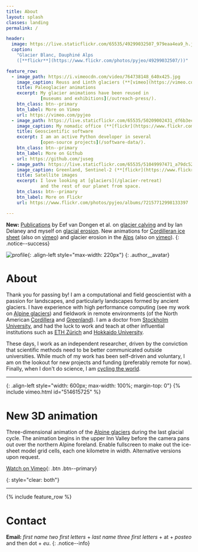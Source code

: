```yaml
---
title: About
layout: splash
classes: landing
permalink: /

header:
  image: https://live.staticflickr.com/65535/49299032507_979eaa4ea9_h.jpg
  caption:
    "Glacier Blanc, Dauphiné Alps
    ([**flickr**](https://www.flickr.com/photos/pyjeo/49299032507/))"

feature_row:
  - image_path: https://i.vimeocdn.com/video/764738148_640x425.jpg
    image_caption: Reuss and Linth glaciers (**[vimeo](https://vimeo.com/321913054)**).
    title: Paleoglacier animations
    excerpt: My glacier animations have been reused in
             [museums and exhibitions](/outreach-press/).
    btn_class: btn--primary
    btn_label: More on Vimeo
    url: https://vimeo.com/pyjeo
  - image_path: https://live.staticflickr.com/65535/50209002431_df6b3ecd7f_z.jpg
    image_caption: My nomadic office (**[flickr](https://www.flickr.com/photos/pyjeo/50209002431)**).
    title: Geoscientific software
    excerpt: I am an active Python developer in several
             [open-source projects](/software-data/).
    btn_class: btn--primary
    btn_label: More on Github
    url: https://github.com/juseg
  - image_path: https://live.staticflickr.com/65535/51049997471_a79dc52c4c_c.jpg
    image_caption: Greenland, Sentinel-2 (**[flickr](https://www.flickr.com/photos/pyjeo/51049997471)**).
    title: Satellite images
    excerpt: I love looking at [glaciers](/glacier-retreat)
             and the rest of our planet from space.
    btn_class: btn--primary
    btn_label: More on Flickr
    url: https://www.flickr.com/photos/pyjeo/albums/72157712998133397

---
```


**New:** [Publications](/research-papers/) by Eef van Dongen et al. on
   [glacier calving](https://doi.org/10.5194/tc-15-485-2021) and by Ian Delaney
   and myself on [glacial erosion](https://doi.org/10.5194/esurf-2021-12). New
   animations for
   [Cordilleran ice sheet](/cordilleran-ice-sheet/#glacier-modelling)
   (also on [vimeo](https://vimeo.com/showcase/8003284)) and
   glacier erosion in the [Alps](/alpine-ice-sheet/#glacier-modelling)
   (also on [vimeo](https://vimeo.com/showcase/5585611)).
{: .notice--success}

![profile](https://live.staticflickr.com/65535/48936931001_6701ea0f7d_w.jpg){:
    .align-left style="max-width: 220px"}
{: .author__avatar}

# About

Thank you for passing by! I am a computational and field geoscientist with a
passion for landscapes, and particularly landscapes formed by ancient glaciers.
I have experience with high performance computing (see my work on
[Alpine glaciers](/alpine-ice-sheet/)) and fieldwork in remote environments (of
the North American [Cordillera](/cordilleran-ice-sheet/) and
[Greenland](/bowdoin-glacier/)). I am a doctor from [Stockholm University][SU],
and had the luck to work and teach at other influential institutions such as
[ETH Zürich][ETHZ] and [Hokkaido University][HU].

[SU]: https://www.natgeo.su.se/english/
[ETHZ]: https://vaw.ethz.ch/en/research/glaciology.html
[GFZ]: https://www.gfz-potsdam.de/en/section/earth-system-modelling/
[HU]: https://www.arc.hokudai.ac.jp/en/

These days, I work as an independent researcher, driven by the conviction that
scientific methods need to be better communicated outside universities. While
much of my work has been self-driven and voluntary, I am on the lookout for new
projects and funding (preferably remote for now). Finally, when I don't do
science, I am [cycling the world](https://cyclingho.me).

---

{: .align-left style="width: 600px; max-width: 100%; margin-top: 0"}
{% include vimeo.html id="514615725" %}

# New 3D animation

Three-dimensional animation of the [Alpine glaciers](/alpine-ice-sheet/) during
the last glacial cycle. The animation begins in the upper Inn Valley before the
camera pans out over the northern Alpine foreland. Enable fullscreen to make
out the ice-sheet model grid cells, each one kilometre in width. Alternative
versions upon request.

[Watch on Vimeo](https://vimeo.com/514615725){: .btn .btn--primary}

{: style="clear: both"}

---

<!-- FIXME: add museums and exhibitions page, link -->
<!-- FIXME: add hyoga, software pages, link -->
<!-- FIXME: add sentinel images page, link -->
<!-- FIXME: maybe use hyoga logo when available -->

{% include feature_row %}

# Contact

<!-- FIXME add contact page and FAQ -->

**Email:**
   *first name two first letters* +
   *last name three first letters* + at +
   *posteo* and then dot + *eu*.
{: .notice--info}
